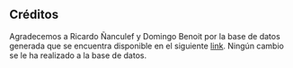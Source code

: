 ## Créditos

Agradecemos a Ricardo Ñanculef y Domingo Benoit por la base de datos generada que se encuentra disponible en el siguiente [link](https://ieee-dataport.org/documents/hate-speech-chilean-twitter). Ningún cambio se le ha realizado a la base de datos.
